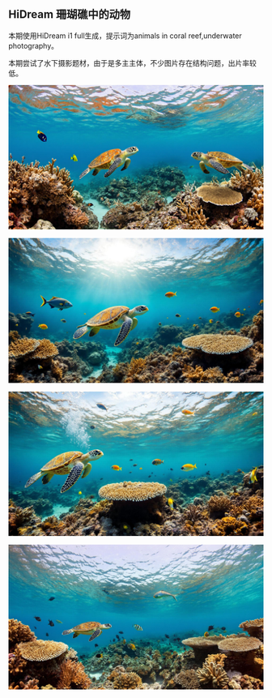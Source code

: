 ## HiDream 珊瑚礁中的动物

本期使用HiDream i1 full生成，提示词为animals in coral reef,underwater photography。

本期尝试了水下摄影题材，由于是多主主体，不少图片存在结构问题，出片率较低。

![ComfyUI_00001_.jpg](https://github.com/Willian7004/media-blog/blob/main/files/202505/2025051908/ComfyUI_00001_.jpg?raw=true)

![ComfyUI_00003_.jpg](https://github.com/Willian7004/media-blog/blob/main/files/202505/2025051908/ComfyUI_00003_.jpg?raw=true)

![ComfyUI_00006_.jpg](https://github.com/Willian7004/media-blog/blob/main/files/202505/2025051908/ComfyUI_00006_.jpg?raw=true)

![ComfyUI_00007_.jpg](https://github.com/Willian7004/media-blog/blob/main/files/202505/2025051908/ComfyUI_00007_.jpg?raw=true)